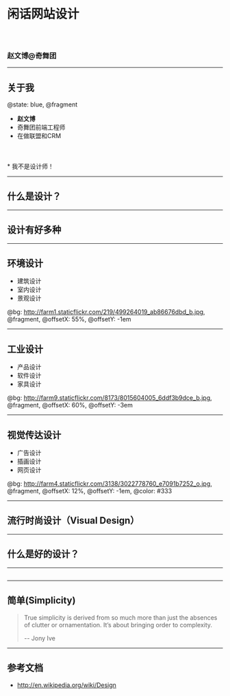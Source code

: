# 闲话网站设计
### &nbsp;
### 赵文博@奇舞团

---

## 关于我

@state: blue, @fragment

* **赵文博**
* 奇舞团前端工程师
* 在做联盟和CRM
<p style="font-size:120%;margin-top:0.5em">
	<a href="https://github.com/webzhao" target="_blank" title="Github"><i class="icon-github"></i></a>&nbsp;
	<a href="http://www.flickr.com/photos/53827079@N06/" target="_blank" title="Flickr"><i class="icon-flickr"></i></a>&nbsp;
	<a href="https://twitter.com/webzhao" target="_blank" title="Twitter"><i class="icon-twitter"></i></a>&nbsp;
	<a href="http://cn.linkedin.com/pub/wenbo-zhao/29/7b1/514" target="_blank" title="Linkedin"><i class="icon-linkedin"></i></a>&nbsp;
</p>
* 我不是设计师！

---

## 什么是设计？

---

## 设计有好多种

---

## 环境设计

* 建筑设计
* 室内设计
* 景观设计

@bg: http://farm1.staticflickr.com/219/499264019_ab86676dbd_b.jpg, @fragment, @offsetX: 55%, @offsetY: -1em

---

## 工业设计

* 产品设计
* 软件设计
* 家具设计

@bg: http://farm9.staticflickr.com/8173/8015604005_6ddf3b9dce_b.jpg, @fragment, @offsetX: 60%, @offsetY: -3em

---

## 视觉传达设计

* 广告设计
* 插画设计
* 网页设计

@bg: http://farm4.staticflickr.com/3138/3022778760_e7091b7252_o.jpg, @fragment, @offsetX: 12%, @offsetY: -1em, @color: #333

---

## 流行时尚设计（Visual Design）

---

## 什么是好的设计？

---

## 

---

## 简单(Simplicity)

> True simplicity is derived from so much more than just the absences of clutter or ornamentation. It’s about bringing order to complexity.
>  
> -- Jony Ive

---

## 参考文档

* <http://en.wikipedia.org/wiki/Design>










<style type="text/css">
.reveal a:not(.image) {
	color: #ccc;
	color: rgba(255,255,255,0.8);
}
.reveal a:not(.image):hover {
	color: #fff;
}
</style>
